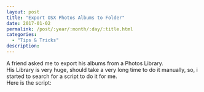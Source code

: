 ```yaml
---
layout: post
title: "Export OSX Photos Albums to Folder"
date: 2017-01-02
permalink: /post/:year/:month/:day/:title.html
categories:
  - "Tips & Tricks"
description:
---
```

A friend asked me to export his albums from a Photos Library.  
His Library is very huge, should take a very long time to do it manually, so, i started to search for a script to do it for me.  
Here is the script:

<script src="https://gist.github.com/lucandrade/a267892475b7d82942c99ca8e2f75331.js"></script>
